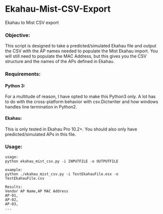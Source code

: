 # Ekahau-Mist-CSV-Export
Ekahau to Mist CSV export

### Objective:
This script is designed to take a predicted/simulated Ekahau file and output the CSV with the AP names needed to populate the Mist Ekahau import.  You will still need to populate the MAC Address, but this gives you the CSV structure and the names of the APs defined in Ekahau.

### Requirements:

#### Python 3:
For a multitude of reason, I have opted to make this Python3 only.  A lot has to do with the cross-platform behavior with csv.Dictwriter and how windows handles line termination in Python2.

#### Ekahau:
This is only tested in Ekahau Pro 10.2+.
You should also only have predicted/simulated APs in this file.

### Usage:
```
usage:
python ekahau_mist_csv.py -i INPUTFILE -o OUTPUTFILE

example:
python ./ekahau_mist_csv.py -i TestEkahauFile.esx -o TestEkahauFile.csv

Results:
Vendor AP Name,AP MAC Address
AP-01,
AP-02,
AP-03,
...
```





